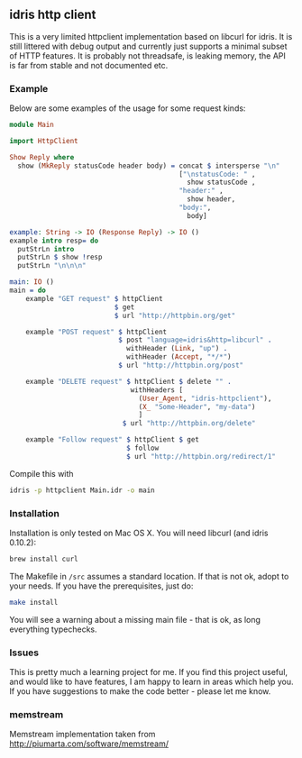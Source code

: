 
## idris http client

This is a very limited httpclient implementation based on libcurl for idris.
It is still littered with debug output and currently just supports a minimal subset
of HTTP features. It is probably not threadsafe, is leaking memory, the API is far from stable and not documented etc.

### Example

Below are some examples of the usage for some request kinds:

```idris
module Main

import HttpClient

Show Reply where
  show (MkReply statusCode header body) = concat $ intersperse "\n"
                                          ["\nstatusCode: " ,
                                            show statusCode ,
                                          "header:" ,
                                            show header,
                                          "body:",
                                            body]

example: String -> IO (Response Reply) -> IO ()
example intro resp= do
  putStrLn intro
  putStrLn $ show !resp
  putStrLn "\n\n\n"

main: IO ()
main = do
    example "GET request" $ httpClient
                          $ get
                          $ url "http://httpbin.org/get"

    example "POST request" $ httpClient
                           $ post "language=idris&http=libcurl" .
                             withHeader (Link, "up") .
                             withHeader (Accept, "*/*")
                           $ url "http://httpbin.org/post"

    example "DELETE request" $ httpClient $ delete "" .
                              withHeaders [
                                (User_Agent, "idris-httpclient"),
                                (X_ "Some-Header", "my-data")
                                ]
                            $ url "http://httpbin.org/delete"

    example "Follow request" $ httpClient $ get
                             $ follow
                             $ url "http://httpbin.org/redirect/1"
```

Compile this with
```bash
idris -p httpclient Main.idr -o main
```


### Installation

Installation is only tested on Mac OS X. You will need libcurl (and idris 0.10.2):

```bash
brew install curl
```

The Makefile in `/src` assumes a standard location. If that is not ok, adopt to your needs.
If you have the prerequisites, just do:

```bash
make install
```

You will see a warning about a missing main file - that is ok, as long everything typechecks.

### Issues

This is pretty much a learning project for me. If you find this project useful, and would like to have features, I am happy to learn in areas which help you. If you have suggestions to make the code better - please let me know.


### memstream

Memstream implementation taken from http://piumarta.com/software/memstream/
